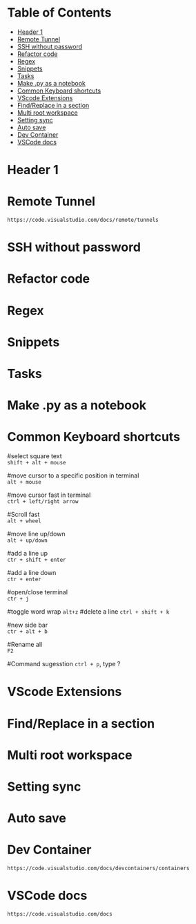 # Table of Contents <!-- omit in toc -->
<!-- TOC -->
- [Header 1](#header-1)
- [Remote Tunnel](#remote-tunnel)
- [SSH without password](#ssh-without-password)
- [Refactor code](#refactor-code)
- [Regex](#regex)
- [Snippets](#snippets)
- [Tasks](#tasks)
- [Make .py as a notebook](#make-py-as-a-notebook)
- [Common Keyboard shortcuts](#common-keyboard-shortcuts)
- [VScode Extensions](#vscode-extensions)
- [Find/Replace in a section](#findreplace-in-a-section)
- [Multi root workspace](#multi-root-workspace)
- [Setting sync](#setting-sync)
- [Auto save](#auto-save)
- [Dev Container](#dev-container)
- [VSCode docs](#vscode-docs)

# Header 1

# Remote Tunnel
```https://code.visualstudio.com/docs/remote/tunnels```
# SSH without password
# Refactor code
# Regex
# Snippets
# Tasks
# Make .py as a notebook
# Common Keyboard shortcuts

#select square text  
```shift + alt + mouse```

#move cursor to a specific position in terminal  
```alt + mouse```

#move cursor fast in terminal  
```ctrl + left/right arrow```

#Scroll fast  
```alt + wheel```

#move line up/down  
```alt + up/down```

#add a line up  
```ctr + shift + enter```

#add a line down  
```ctr + enter```

#open/close terminal  
```ctr + j```

#toggle word wrap
```alt+z```
#delete a line
```ctrl + shift + k```

#new side bar  
```ctr + alt + b```

#Rename all  
```F2```

#Command sugesstion
```ctrl + p```, type ?

# VScode Extensions
# Find/Replace in a section
# Multi root workspace
# Setting sync
# Auto save
# Dev Container
```https://code.visualstudio.com/docs/devcontainers/containers```
# VSCode docs
```https://code.visualstudio.com/docs```

